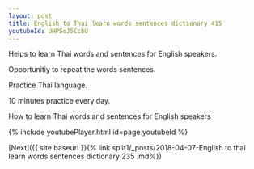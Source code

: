 ```yaml
---
layout: post
title: English to Thai learn words sentences dictionary 415 
youtubeId: UHPSeJ5CcbU
---
```

 
 
Helps to learn Thai words and sentences for English speakers.

Opportunitiy to repeat the words sentences. 

Practice Thai language. 
 
10 minutes practice every day. 
 
How to learn Thai words and sentences for English speakers 
 
{% include youtubePlayer.html id=page.youtubeId %}
 
 
[Next]({{ site.baseurl }}{% link  split1/_posts/2018-04-07-English to thai learn words sentences dictionary 235 .md%})
 

